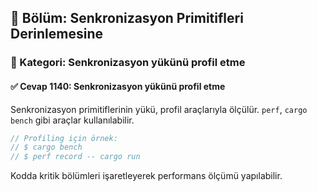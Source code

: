 ## 📘 Bölüm: Senkronizasyon Primitifleri Derinlemesine
### 🔹 Kategori: Senkronizasyon yükünü profil etme
#### ✅ Cevap 1140: Senkronizasyon yükünü profil etme

Senkronizasyon primitiflerinin yükü, profil araçlarıyla ölçülür. `perf`, `cargo bench` gibi araçlar kullanılabilir.

```rust
// Profiling için örnek:
// $ cargo bench
// $ perf record -- cargo run
```
Kodda kritik bölümleri işaretleyerek performans ölçümü yapılabilir.
